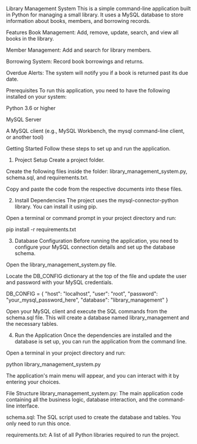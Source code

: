 Library Management System
This is a simple command-line application built in Python for managing a small library. It uses a MySQL database to store information about books, members, and borrowing records.

Features
Book Management: Add, remove, update, search, and view all books in the library.

Member Management: Add and search for library members.

Borrowing System: Record book borrowings and returns.

Overdue Alerts: The system will notify you if a book is returned past its due date.

Prerequisites
To run this application, you need to have the following installed on your system:

Python 3.6 or higher

MySQL Server

A MySQL client (e.g., MySQL Workbench, the mysql command-line client, or another tool)

Getting Started
Follow these steps to set up and run the application.

1. Project Setup
Create a project folder.

Create the following files inside the folder: library_management_system.py, schema.sql, and requirements.txt.

Copy and paste the code from the respective documents into these files.

2. Install Dependencies
The project uses the mysql-connector-python library. You can install it using pip.

Open a terminal or command prompt in your project directory and run:

pip install -r requirements.txt

3. Database Configuration
Before running the application, you need to configure your MySQL connection details and set up the database schema.

Open the library_management_system.py file.

Locate the DB_CONFIG dictionary at the top of the file and update the user and password with your MySQL credentials.

DB_CONFIG = {
    "host": "localhost",
    "user": "root",
    "password": "your_mysql_password_here",
    "database": "library_management"
}

Open your MySQL client and execute the SQL commands from the schema.sql file. This will create a database named library_management and the necessary tables.

4. Run the Application
Once the dependencies are installed and the database is set up, you can run the application from the command line.

Open a terminal in your project directory and run:

python library_management_system.py

The application's main menu will appear, and you can interact with it by entering your choices.

File Structure
library_management_system.py: The main application code containing all the business logic, database interaction, and the command-line interface.

schema.sql: The SQL script used to create the database and tables. You only need to run this once.

requirements.txt: A list of all Python libraries required to run the project.